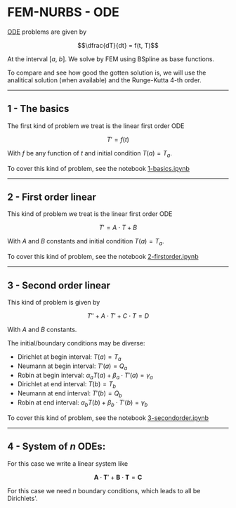 # FEM-NURBS - ODE

   [ODE](odewikipedia) problems are given by

   $$\dfrac{dT}{dt} = f(t, T)$$

   At the interval $\left[a, \ b\right]$.
   We solve by FEM using BSpline as base functions.

   To compare and see how good the gotten solution is, we will use the analitical solution (when available) and the Runge-Kutta 4-th order.

----------------------------------------------------

## 1 - The basics

   The first kind of problem we treat is the linear first order ODE

   $$T' = f(t)$$

   With $f$ be any function of $t$ and initial condition $T(a) = T_a$. 

   To cover this kind of problem, see the notebook [1-basics.ipynb](linknotebookthebasics)

----------------------------------------------------

## 2 - First order linear

   This kind of problem we treat is the linear first order ODE

   $$T' = A \cdot T + B$$

   With $A$ and $B$ constants and initial condition $T(a) = T_a$. 

   To cover this kind of problem, see the notebook [2-firstorder.ipynb](linknotebookfirstorder)

----------------------------------------------------

## 3 - Second order linear

   This kind of problem is given by

   $$T'' + A\cdot T' + C \cdot T = D$$

   With $A$ and $B$ constants.

   The initial/boundary conditions may be diverse:

   * Dirichlet at begin interval: $T(a) = T_a$
   * Neumann at begin interval: $T'(a) = Q_a$
   * Robin at begin interval: $\alpha_a T(a) + \beta_a \cdot T'(a) = \gamma_a$
   * Dirichlet at end interval: $T(b) = T_b$
   * Neumann at end interval: $T'(b) = Q_b$
   * Robin at end interval: $\alpha_b T(b) + \beta_b \cdot T'(b) = \gamma_b$

   To cover this kind of problem, see the notebook [3-secondorder.ipynb](linknotebooksecondorder)

----------------------------------------------------

## 4 - System of $n$ ODEs:

   For this case we write a linear system like

   $$\mathbf{A} \cdot \mathbf{T}' + \mathbf{B} \cdot \mathbf{T} = \mathbf{C}$$

   For this case we need $n$ boundary conditions, which leads to all be Dirichlets'.


[odewikipedia]: https://en.wikipedia.org/wiki/Ordinary_differential_equation
[linknotebookthebasics]: https://github.com/carlos-adir/FEM-NURBS/blob/main/1-ODE/1-basics.ipynb
[linknotebookfirstorder]: https://github.com/carlos-adir/FEM-NURBS/blob/main/1-ODE/2-firstorder.ipynb
[linknotebooksecondorder]: https://github.com/carlos-adir/FEM-NURBS/blob/main/1-ODE/3-secondorder.ipynb
[linknotebooksystemnequations]: https://github.com/carlos-adir/FEM-NURBS/blob/main/1-ODE/4-systemequations.ipynb